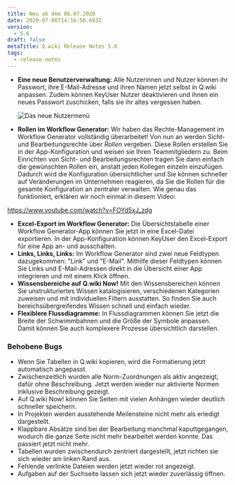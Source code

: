 ```yaml
---
title: Neu ab dem 06.07.2020
date: 2020-07-06T14:16:50.693Z
version:
  - 5.6
draft: false
metaTitle: Q.wiki Release Notes 5.6
tags:
  - release-notes
---
```

* **Eine neue Benutzerverwaltung:** Alle Nutzerinnen und Nutzer können ihr Passwort, ihre E-Mail-Adresse und ihren Namen jetzt selbst in Q.wiki anpassen. Zudem können KeyUser Nutzer deaktivieren und ihnen ein neues Passwort zuschicken, falls sie ihr altes vergessen haben.

  ![Das neue Nutzermenü](/images/5_6_usermenu.jpg "In den persönlichen Einstellungen können Sie beispielsweise Ihr Passwort ändern.")
* **Rollen im Workflow Generator:** Wir haben das Rechte-Management im Workflow Generator vollständig überarbeitet! Von nun an werden Sicht- und Bearbeitungsrechte über *Rollen* vergeben. Diese Rollen erstellen Sie in der App-Konfiguration und weisen sie Ihren Teammitgliedern zu. Beim Einrichten von Sicht- und Bearbeitungsrechten tragen Sie dann einfach die gewünschten Rollen ein, anstatt jeden Kollegen einzeln einzufügen. Dadurch wird die Konfiguration übersichtlicher und Sie können schneller auf Veränderungen im Unternehmen reagieren, da Sie die Rollen für die gesamte Konfiguration an zentraler verwalten. Wie genau das funktioniert, erklären wir  noch einmal in diesem Video:

https://www.youtube.com/watch?v=FOYd5xJ_zdg

* **Excel-Export im Workflow Generator:** Die Übersichtstabelle einer Workflow Generator-App können Sie jetzt in eine Excel-Datei exportieren. In der App-Konfiguration können KeyUser den Excel-Export für eine App an- und ausschalten.
* **Links, Links, Links:** Im Workflow Generator sind zwei neue Feldtypen dazugekommen: "Link" und "E-Mail". Mithilfe dieser Feldtypen können Sie Links und E-Mail-Adressen direkt in die Übersicht einer App integrieren und mit einem Klick öffnen.
* **Wissensbereiche auf Q.wiki Now!** Mit [](https://www.modell-aachen.de/de/managementberatung/wissensmanagement "Tagged Content")den Wissensbereichen können Sie unstrukturiertes Wissen katalogisieren, verschiedenen Kategorien zuweisen und mit individuellen Filtern ausstatten. So finden Sie auch bereichsübergreifendes Wissen schnell und einfach wieder.
* **Flexiblere Flussdiagramme:** In Flussdiagrammen können Sie jetzt die Breite der Schwimmbahnen und die Größe der Symbole anpassen. Damit können Sie auch komplexere Prozesse übersichtlich darstellen.

### Behobene Bugs

* Wenn Sie Tabellen in Q.wiki kopieren, wird die Formatierung jetzt automatisch angepasst.
* Zwischenzeitlich wurden alle Norm-Zuordnungen als aktiv angezeigt, dafür ohne Beschreibung. Jetzt werden wieder nur aktivierte Normen inklusive Beschreibung gezeigt.
* Auf Q.wiki Now! können Sie Seiten mit vielen Anhängen wieder deutlich schneller speichern.
* In Projekten werden ausstehende Meilensteine nicht mehr als erledigt dargestellt.
* Klappbare Absätze sind bei der Bearbeitung manchmal kaputtgegangen, wodurch die ganze Seite nicht mehr bearbeitet werden konnte. Das passiert jetzt nicht mehr.
* Tabellen wurden zwischendurch zentriert dargestellt, jetzt richten sie sich wieder am linken Rand aus.
* Fehlende verlinkte Dateien werden jetzt wieder rot angezeigt.
* Aufgaben auf der Suchseite lassen sich jetzt wieder zuverlässig öffnen.